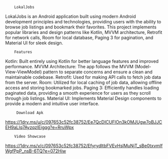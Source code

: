         LokalJobs
LokalJobs is an Android application built using modern Android development principles and technologies, providing users with the ability to browse job listings and bookmark their favorites. This project implements popular libraries and design patterns like Kotlin, MVVM architecture, Retrofit for network calls, Room for local database, Paging 3 for pagination, and Material UI for sleek design.

        Features
Kotlin: Built entirely using Kotlin for better language features and improved performance.
MVVM Architecture: The app follows the MVVM (Model-View-ViewModel) pattern to separate concerns and ensure a clean and maintainable codebase.
Retrofit: Used for making API calls to fetch job data from the server.
Room: Utilized for local caching of job data, allowing offline access and storing bookmarked jobs.
Paging 3: Efficiently handles loading paginated data, providing a smooth experience for users as they scroll through job listings.
Material UI: Implements Material Design components to provide a modern and intuitive user interface.

         Download Apk
https://1drv.ms/u/c/097653c52fc38752/Ee7QcDICUFlOn3kOMJUgw7oBJJCEH9aLlq7AyzqzlEigqg?e=RruWpx

        Video Showcase
https://1drv.ms/v/c/097653c52fc38752/EfyrydltbFVEvHslMuNjT_sBe0txvmIfWgfPpP_nsB-6TQ?e=072Hiw
